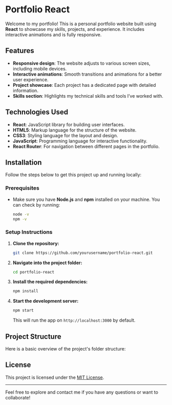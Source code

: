 # Portfolio React

Welcome to my portfolio! This is a personal portfolio website built using **React** to showcase my skills, projects, and experience. It includes interactive animations and is fully responsive.

## Features
- **Responsive design**: The website adjusts to various screen sizes, including mobile devices.
- **Interactive animations**: Smooth transitions and animations for a better user experience.
- **Project showcase**: Each project has a dedicated page with detailed information.
- **Skills section**: Highlights my technical skills and tools I’ve worked with.

## Technologies Used
- **React**: JavaScript library for building user interfaces.
- **HTML5**: Markup language for the structure of the website.
- **CSS3**: Styling language for the layout and design.
- **JavaScript**: Programming language for interactive functionality.
- **React Router**: For navigation between different pages in the portfolio.

## Installation

Follow the steps below to get this project up and running locally:

### Prerequisites
- Make sure you have **Node.js** and **npm** installed on your machine. You can check by running:

    ```bash
    node -v
    npm -v
    ```

### Setup Instructions
1. **Clone the repository:**

    ```bash
    git clone https://github.com/yourusername/portfolio-react.git
    ```

2. **Navigate into the project folder:**

    ```bash
    cd portfolio-react
    ```

3. **Install the required dependencies:**

    ```bash
    npm install
    ```

4. **Start the development server:**

    ```bash
    npm start
    ```

   This will run the app on `http://localhost:3000` by default.

## Project Structure
Here is a basic overview of the project's folder structure:


## License
This project is licensed under the [MIT License](LICENSE).

---

Feel free to explore and contact me if you have any questions or want to collaborate!

